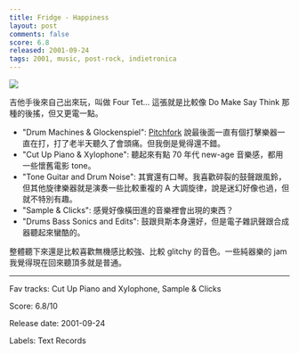 ```yaml
---
title: Fridge - Happiness
layout: post
comments: false
score: 6.8
released: 2001-09-24
tags: 2001, music, post-rock, indietronica
---
```


![](https://f4.bcbits.com/img/a3146024035_10.jpg)

吉他手後來自己出來玩，叫做 Four Tet... 這張就是比較像 Do Make Say Think 那種的後搖，但又更電一點。

- "Drum Machines & Glockenspiel": [Pitchfork](https://pitchfork.com/reviews/albums/fridge-happiness-anniversary-edition/) 說最後面一直有個打擊樂器一直在打，打了老半天聽久了會頭痛。但我倒是覺得還不錯。
- "Cut Up Piano & Xylophone": 聽起來有點 70 年代 new-age 音樂感，都用一些懷舊電影 tone。
- "Tone Guitar and Drum Noise": 其實還有口琴。我喜歡碎裂的鼓聲跟風鈴，但其他旋律樂器就是演奏一些比較重複的 A 大調旋律，說是迷幻好像也過，但就不特別有趣。
- "Sample & Clicks": 感覺好像橫田進的音樂裡會出現的東西？
- "Drums Bass Sonics and Edits": 鼓跟貝斯本身還好，但是電子雜訊聲跟合成器聽起來蠻酷的。

整體聽下來還是比較喜歡無機感比較強、比較 glitchy 的音色。一些純器樂的 jam 我覺得現在回來聽頂多就是普通。

---

Fav tracks: Cut Up Piano and Xylophone, Sample & Clicks

Score: 6.8/10

Release date: 2001-09-24

Labels: Text Records

